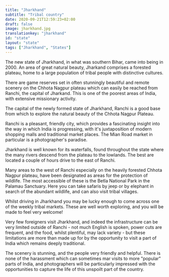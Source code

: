 ```yaml
---
title: "Jharkhand"
subtitle: "Tribal country"
date: 2020-09-21T12:59:23+02:00
draft: false
image: jharkhand.jpg
translationkey: "jharkhand"
id: "state"
layout: "state"
tags: ["Jharkhand", "States"] 
---
```



The new state of Jharkhand, in what was southern Bihar, came into being in 2000. An area of great natural beauty, Jharkand comprises a forested plateau, home to a large population of tribal people with distinctive cultures.

There are game reserves set in often stunningly beautiful and remote scenery on the Chhota Nagpur plateau which can easily be reached from Ranchi, the capital of Jharkand. This is one of the poorest areas of India, with extensive missionary activity.

The capital of the newly formed state of Jharkhand, Ranchi is a good base from which to explore the natural beauty of the Chhota Nagpur Plateau.

Ranchi is a pleasant, friendly city, which provides a fascinating insight into the way in which India is progressing, with it's juxtaposition of modern shopping malls and traditional market places. The Mian Road market in particular is a photographer's paradise.

Jharkhand is well known for its waterfalls, found throughout the state where the many rivers descend from the plateau to the lowlands. The best are located a couple of hours drive to the east of Ranchi.

Many areas to the west of Ranchi especially on the heavily forested Chhota Nagpur plateau, have been designated as areas for the protection of wildlife. The most accessible of these is the Betla National Park in the Palamau Sanctuary. Here you can take safaris by jeep or by elephant in search of the abundant wildlife, and can also visit tribal villages.

Whilst driving in Jharkhand you may be lucky enough to come across one of the weekly tribal markets. These are well worth exploring, and you will be made to feel very welcome!

Very few foreigners visit Jharkhand, and indeed the infrastructure can be very limited outside of Ranchi - not much English is spoken, power cuts are frequent, and the food, whilst plentiful, may lack variety - but these limitations are more than made up for by the opportunity to visit a part of India which remains deeply traditional.

The scenery is stunning, and the people very friendly and helpful. There is none of the harassment which can sometimes mar visits to more "popular" parts of India, and photographers will be particularly impressed with the opportunities to capture the life of this unspoilt part of the country.

